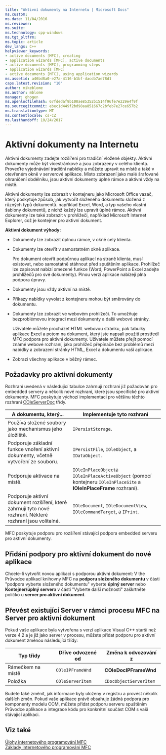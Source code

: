 ```yaml
---
title: "Aktivní dokumenty na Internetu | Microsoft Docs"
ms.custom: 
ms.date: 11/04/2016
ms.reviewer: 
ms.suite: 
ms.technology: cpp-windows
ms.tgt_pltfrm: 
ms.topic: article
dev_langs: C++
helpviewer_keywords:
- active documents [MFC], creating
- application wizards [MFC], active documents
- active documents [MFC], programming steps
- application wizards [MFC]
- active documents [MFC], using application wizards
ms.assetid: a46bd8a0-e27a-4116-b1bf-dacdb7ae78d1
caps.latest.revision: "10"
author: mikeblome
ms.author: mblome
manager: ghogen
ms.openlocfilehash: 67fdedaf9b100ae85352b1514f96fe7e229e4f9f
ms.sourcegitcommit: ebec1d449f2bd98aa851667c2bfeb7e27ce657b2
ms.translationtype: MT
ms.contentlocale: cs-CZ
ms.lasthandoff: 10/24/2017
---
```

# <a name="active-documents-on-the-internet"></a>Aktivní dokumenty na Internetu
Aktivní dokumenty zadejte rozšíření pro tradiční vložené objekty. Aktivní dokumenty může být vícestránkové a jsou zobrazeny v celého klienta. Proveďte vyjednávání tradiční nabídky a můžete upravit na místě a také v otevřeném okně v serverové aplikace. Místo zobrazení jako malé šrafované ohraničení obdélníku, jsou aktivní dokumenty úplné rámce a aktivní vždy na místě.  
  
 Aktivní dokumenty lze zobrazit v kontejneru jako Microsoft Office vazač, který poskytuje způsob, jak vytvořit složeného dokumentu složená z různých typů dokumentů. například Excel, Word, a typ vašeho vlastní šablony dokumentů, z nichž každý lze upravit úplné rámce. Aktivní dokumenty lze také zobrazit v prohlížeči, například Microsoft Internet Explorer, což je kontejner pro aktivní dokument.  
  
 **Aktivní dokument výhody:**  
  
-   Dokumenty lze zobrazit úplnou rámce, v okně celý klienta.  
  
-   Dokumenty lze otevřít v samostatném okně aplikace.  
  
     Pro dokument otevřít podpůrnou aplikací na straně klienta, musí existovat, nebo samostatně stáhnout před spuštěním aplikace. Prohlížeč lze zapisovat nabízí omezené funkce (Word, PowerPoint a Excel zadejte prohlížečů pro své dokumenty). Plnou verzi aplikace nabízejí plná podpora úpravy.  
  
-   Dokumenty jsou vždy aktivní na místě.  
  
-   Příkazy nabídky vyvolat z kontejneru mohou být směrovány do dokumentu.  
  
-   Dokumenty lze zobrazit ve webovém prohlížeči. To umožňuje bezproblémovou integraci mezi dokumenty a další webové stránky.  
  
     Uživatele můžete procházet HTML webovou stránku, pak tabulky aplikace Excel a potom na dokument, který jste napsali použití prostředí MFC podpora pro aktivní dokumenty. Uživatele můžete přejít pomocí známé webové rozhraní, jako prohlížeč přepínače bez problémů mezi nabídky a zobrazení stránky HTML, Excel a dokumentu vaší aplikace.  
  
-   Zobrazí všechny aplikace v běžný rámec.  
  
## <a name="requirements-for-active-documents"></a>Požadavky pro aktivní dokumenty  
 Rozhraní uvedená v následující tabulce zahrnují rozhraní již požadován pro embedded servery a několik nové rozhraní, které jsou specifické pro aktivní dokumenty. MFC poskytuje výchozí implementaci pro většinu těchto rozhraní [COleServerDoc](../mfc/reference/coleserverdoc-class.md) třídy.  
  
|A dokumentu, který...|Implementuje tyto rozhraní|  
|-------------------------|---------------------------------|  
|Používá složené soubory jako mechanismus jeho úložiště.|`IPersistStorage`.|  
|Podporuje základní funkce vnoření aktivní dokumenty, včetně vytvoření ze souboru.|`IPersistFile`, `IOleObject`, a `IDataObject`.|  
|Podporuje aktivace na místě.|`IOleInPlaceObject`a `IOleInPlaceActiveObject` (pomocí kontejneru `IOleInPlaceSite` a **IOleInPlaceFrame** rozhraní).|  
|Podporuje aktivní dokument rozšíření, které zahrnují tyto nové rozhraní. Některé rozhraní jsou volitelné.|`IOleDocument`, `IOleDocumentView`, `IOleCommandTarget`, a `IPrint`.|  
  
 MFC poskytuje podporu pro rozšíření stávající podpora embedded serveru pro aktivní dokumenty.  
  
## <a name="add-active-document-support-to-a-new-application"></a>Přidání podpory pro aktivní dokument do nové aplikace  
 Chcete-li vytvořit novou aplikaci s podporou aktivní dokument: V the Průvodce aplikací knihovny MFC na **podporu složeného dokumentu** v části "podpora vyberte složeného dokumentu" vyberte **úplný server** nebo  **Kontejner/úplný server**a v části "Vyberte další možnosti" zaškrtněte políčko u **server pro aktivní dokument**.  
  
##  <a name="_core_convert_an_existing_mfc_in.2d.process_server_to_an_activex_document_server"></a>Převést existující Server v rámci procesu MFC na Server pro aktivní dokument  
 Pokud vaše aplikace byla vytvořena s verzí aplikace Visual C++ starší než verze 4.2 a je již jako server v procesu, můžete přidat podporu pro aktivní dokument změnou následující třídy:  
  
|Typ třídy|Dříve odvozené od|Změna k odvozování z|  
|----------------|---------------------------|---------------------------|  
|Rámečkem na místě|`COleIPFrameWnd`|**COleDocIPFrameWnd**|  
|Položka|`COleServerItem`|`CDocObjectServerItem`|  
  
 Budete také změnit, jak informace byly uloženy v registru a provést několik dalších změn. Pokud vaše aplikace právě obsahuje žádná podpora pro komponenty modelu COM, můžete přidat podporu serveru spuštěním Průvodce aplikace a integrace kódu pro konkrétní součást COM s vaší stávající aplikaci.  
  
## <a name="see-also"></a>Viz také  
 [Úlohy internetového programování MFC](../mfc/mfc-internet-programming-tasks.md)   
 [Základy internetového programování MFC](../mfc/mfc-internet-programming-basics.md)

